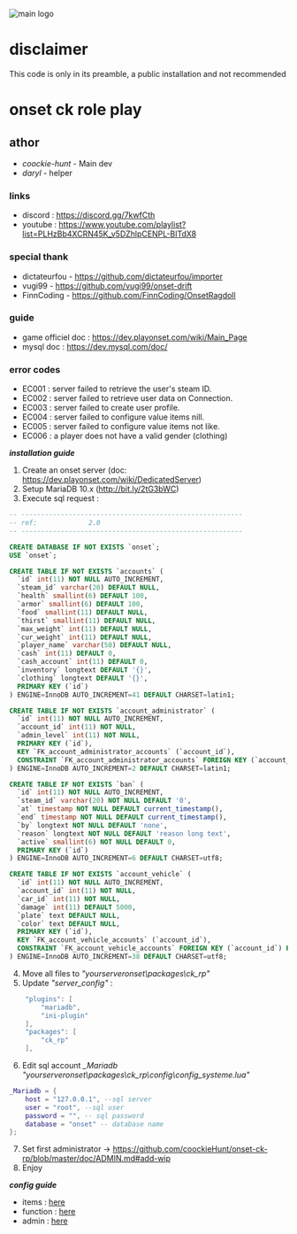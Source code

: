 ![main logo](https://i.ibb.co/8zHdNXk/Sans-titre-3.png)

# disclaimer
This code is only in its preamble, a public installation and not recommended
# onset ck role play
## athor
- *coockie-hunt* - Main dev
- *daryl* - helper
### links
- discord : https://discord.gg/7kwfCth
- youtube : https://www.youtube.com/playlist?list=PLHzBb4XCRN45K_v5DZhlpCENPL-BITdX8
### special thank
- dictateurfou - https://github.com/dictateurfou/importer
- vugi99 - https://github.com/vugi99/onset-drift
- FinnCoding - https://github.com/FinnCoding/OnsetRagdoll

### guide
- game officiel doc : https://dev.playonset.com/wiki/Main_Page
- mysql doc : https://dev.mysql.com/doc/

### error codes
- EC001 : server failed to retrieve the user's steam ID.
- EC002 : server failed to retrieve user data on Connection.
- EC003 : server failed to create user profile.
- EC004 : server failed to configure value items nill.
- EC005 : server failed to configure value items not like.
- EC006 : a player does not have a valid gender (clothing)

***installation guide***
1. Create an onset server (doc: https://dev.playonset.com/wiki/DedicatedServer)
2. Setup MariaDB 10.x (http://bit.ly/2tG3bWC)
3. Execute sql request :
```sql
-- --------------------------------------------------------
-- ref:             2.0
-- --------------------------------------------------------

CREATE DATABASE IF NOT EXISTS `onset`;
USE `onset`;

CREATE TABLE IF NOT EXISTS `accounts` (
  `id` int(11) NOT NULL AUTO_INCREMENT,
  `steam_id` varchar(20) DEFAULT NULL,
  `health` smallint(6) DEFAULT 100,
  `armor` smallint(6) DEFAULT 100,
  `food` smallint(11) DEFAULT NULL,
  `thirst` smallint(11) DEFAULT NULL,
  `max_weight` int(11) DEFAULT NULL,
  `cur_weight` int(11) DEFAULT NULL,
  `player_name` varchar(50) DEFAULT NULL,
  `cash` int(11) DEFAULT 0,
  `cash_account` int(11) DEFAULT 0,
  `inventory` longtext DEFAULT '{}',
  `clothing` longtext DEFAULT '{}',
  PRIMARY KEY (`id`)
) ENGINE=InnoDB AUTO_INCREMENT=41 DEFAULT CHARSET=latin1;

CREATE TABLE IF NOT EXISTS `account_administrator` (
  `id` int(11) NOT NULL AUTO_INCREMENT,
  `account_id` int(11) NOT NULL,
  `admin_level` int(11) NOT NULL,
  PRIMARY KEY (`id`),
  KEY `FK_account_administrator_accounts` (`account_id`),
  CONSTRAINT `FK_account_administrator_accounts` FOREIGN KEY (`account_id`) REFERENCES `accounts` (`id`)
) ENGINE=InnoDB AUTO_INCREMENT=2 DEFAULT CHARSET=latin1;

CREATE TABLE IF NOT EXISTS `ban` (
  `id` int(11) NOT NULL AUTO_INCREMENT,
  `steam_id` varchar(20) NOT NULL DEFAULT '0',
  `at` timestamp NOT NULL DEFAULT current_timestamp(),
  `end` timestamp NOT NULL DEFAULT current_timestamp(),
  `by` longtext NOT NULL DEFAULT 'none',
  `reason` longtext NOT NULL DEFAULT 'reason long text',
  `active` smallint(6) NOT NULL DEFAULT 0,
  PRIMARY KEY (`id`)
) ENGINE=InnoDB AUTO_INCREMENT=6 DEFAULT CHARSET=utf8;

CREATE TABLE IF NOT EXISTS `account_vehicle` (
  `id` int(11) NOT NULL AUTO_INCREMENT,
  `account_id` int(11) NOT NULL,
  `car_id` int(11) NOT NULL,
  `damage` int(11) DEFAULT 5000,
  `plate` text DEFAULT NULL,
  `color` text DEFAULT NULL,
  PRIMARY KEY (`id`),
  KEY `FK_account_vehicle_accounts` (`account_id`),
  CONSTRAINT `FK_account_vehicle_accounts` FOREIGN KEY (`account_id`) REFERENCES `accounts` (`id`)
) ENGINE=InnoDB AUTO_INCREMENT=38 DEFAULT CHARSET=utf8;


```
4. Move all files to *"yourserveronset\packages\ck_rp"*
5. Update *"server_config"*  :
```lua
	"plugins": [
		"mariadb",
		"ini-plugin"
	],
	"packages": [
		"ck_rp"
	],
```
6. Edit sql account *_Mariadb* *"yourserveronset\packages\ck_rp\config\config_systeme.lua"*
```lua
_Mariadb = { 
    host = "127.0.0.1", --sql server
    user = "root", --sql user
    password = "", -- sql password
    database = "onset" -- database name
};
```
7. Set first administrator -> https://github.com/coockieHunt/onset-ck-rp/blob/master/doc/ADMIN.md#add-wip
8. Enjoy

***config guide***
- items : [here](https://github.com/coockieHunt/onset-ck-rp/blob/master/doc/ITEMS.md) 
- function : [here](https://github.com/coockieHunt/onset-ck-rp/blob/master/doc/FUNC.md) 
- admin : [here](https://github.com/coockieHunt/onset-ck-rp/blob/master/doc/ADMIN.md) 
